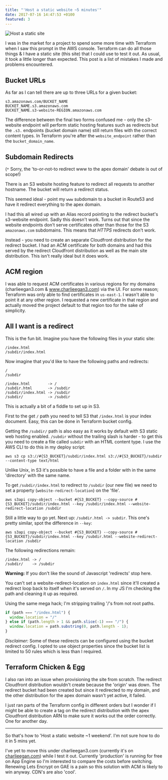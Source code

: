 ```yaml
---
title: "'Host a static website ~5 minutes'"
date: 2017-07-16 14:47:53 +0100
featured: 3
---
```


![Host a static site](/blog/2017-07-16-host-a-static-website-5-minutes/misleading.jpg)

I was in the market for a project to spend some more time with Terraform when I
saw this prompt in the AWS console. Terraform can do all those things & I have
a static site (this site) that I could use to test it out. As usual, it took a
little longer than expected. This post is a list of mistakes I made and
problems encountered.

## Bucket URLs

As far as I can tell there are up to three URLs for a given bucket:

```
s3.amazonaws.com/BUCKET_NAME
BUCKET_NAME.s3.amazonaws.com
BUCKET_NAME.s3-website-REGION.amazonaws.com
```

The difference between the final two forms confused me - only the s3-website
endpoint will perform static hosting features such as redirects but the `.s3.`
endpoints (bucket domain name) still return files with the correct content
types. In Terraform you're after the `website_endpoint` rather than the
`bucket_domain_name`.

## Subdomain Redirects

(`*` Sorry, the 'to-or-not-to redirect www to the apex domain' debate is out of
scope!)

There is an S3 website hosting feature to redirect all requests to another
hostname. The bucket will return a redirect status.

This seemed ideal - point my `www` subdomain to a bucket in Route53 and have it
redirect everything to the apex domain.

I had this all wired up with an Alias record pointing to the redirect bucket's
s3-website endpoint. Sadly this doesn't work. Turns out that since the website
endpoints don't serve certificates other than those for the S3 `amazonaws.com`
subdomains. This means that _HTTPS_ redirects don't work.

Instead - you need to create an separate Cloudfront distribution for the
redirect bucket. I had an ACM certificate for both domains and had this served
by the redirect Cloudfront distribution as well as the main site distribution.
This isn't really ideal but it does work.

## ACM region
I was able to request ACM certificates in various regions for my domains
(charlieegan3.com & www.charlieegan3.com) via the UI. For some reason;
Terraform was only able to find certificates in `us-east-1`. I wasn't able to
point it at any other region. I requested a new certificate in that region and
actually moved the project default to that region too for the sake of
simplicity.

## All I want is a redirect

This is the fun bit. Imagine you have the following files in your static site:

```
/index.html
/subdir/index.html
```

Now imagine that you'd like to have the following paths and redirects:

```
/
/subdir

/index.html        -> /
/subdir.html       -> /subdir
/subdir/index.html -> /subdir
/subdir/           -> /subdir
```

This is actually a bit of a fiddle to set up in S3.

First to the get `/` path you need to tell S3 that `/index.html` is your index
document. Easy, this can be done in Terraform bucket config.

Getting the `/subdir/` path is also easy as it works by default with S3 static
web hosting enabled. `/subdir` without the trailing slash is harder - to get
this you need to create a file called `subdir` with an HTML content type. I use
the AWS CLI to do this in my deploy script:

```
aws s3 cp s3://#{S3_BUCKET}/subdir/index.html s3://#{S3_BUCKET}/subdir --content-type text/html
```

Unlike Unix, in S3 it's possible to have a file and a folder with in the same
'directory' with the same name.

To get `/subdir/index.html` to redirect to `/subdir` (our new file) we need to
set a property (`website-redirect-location`) on the 'file'.

```
aws s3api copy-object --bucket #{S3_BUCKET} --copy-source #{S3_BUCKET}/subdir/index.html --key /subdir/index.html --website-redirect-location /subdir
```

Still a little way to go yet. Next up: `/subdir.html -> subdir`. This one's
pretty similar, spot the difference in `--key`:

```
aws s3api copy-object --bucket #{S3_BUCKET} --copy-source #{S3_BUCKET}/subdir/index.html --key /subdir.html --website-redirect-location /subdir
```

The following redirections remain:

```
/index.html -> /
/subdir/    -> /subdir
```

**Warning:** If you don't like the sound of Javascript 'redirects' stop here.

You can't set a website-redirect-location on `index.html` since it'll created a
redirect loop back to itself when it's served on `/`. In my JS I'm checking the
path and cleaning it up as required.

Using the same mega hack; I'm stripping trailing '/'s from not root paths.

```js
if (path === "/index.html") {
  window.location = "/"
} else if (path.length > 1 && path.slice(-1) === "/") {
  window.location = path.substring(0, path.length - 1);
}
```

_Disclaimer:_ Some of these redirects can be configured using the bucket redirect
config. I opted to use object properties since the bucket list is limited to 50
rules which is less than I required.

## Terraform Chicken & Egg

I also ran into an issue when provisioning the site from scratch. The redirect
Cloudfront distribution wouldn't create because the 'origin' was down. The
redirect bucket had been created but since it redirected to my domain, and the
other distribution for the apex domain wasn't yet active, it failed.

I just ran parts of the Terraform config in different orders but I wonder if
I might be able to create a tag on the redirect distribution with the apex
Cloudfront distribution ARN to make sure it works out the order correctly. One
for another day.

<hr/>

So that's how to 'Host a static website ~1 weekend'. I'm not sure how to do
it in 5 mins yet.

I've yet to move this under charlieegan3.com (currently it's on
[charlieegan.com](https://charlieegan.com)) while I test it out. Currently
'production' is running for free on App Engine so I'm interested to compare the
costs before switching.  Renewing Lets Encrypt on GAE is a pain so this
solution with ACM is likely to win anyway. CDN's are also 'cool'.
